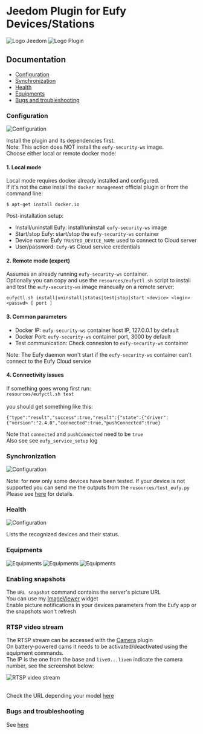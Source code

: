 # Jeedom Plugin for Eufy Devices/Stations

![Logo Jeedom](../images/jeedom.png)
![Logo Plugin](../images/eufy.png)

## Documentation
- [Configuration](#configuration)
- [Synchronization](#synchronization)
- [Health](#health)
- [Equipments](#equipments)
- [Bugs and troubleshooting](#troubleshooting)

### Configuration
![Configuration](../images/eufy3.png)

Install the plugin and its dependencies first.
<br>Note: This action does NOT install the `eufy-security-ws` image.
<br>Choose either local or remote docker mode:
#### 1. Local mode
Local mode requires docker already installed and configured.
<br>If it's not the case install the `docker management` official plugin or from the command line:

`$ apt-get install docker.io`

Post-installation setup:

- Install/uninstall Eufy: install/uninstall `eufy-security-ws` image
- Start/stop Eufy: start/stop the `eufy-security-ws` container
- Device name: Eufy `TRUSTED_DEVICE_NAME` used to connect to Cloud server
- User/password: `Eufy-WS` Cloud service credentials

#### 2. Remote mode (expert)
Assumes an already running `eufy-security-ws` container.
<br>Optionally you can copy and use the `resources/eufyctl.sh` script to install and test the `eufy-security-ws` image maneually on a remote server:

`eufyctl.sh install|uninstall|status|test|stop|start <device> <login> <passwd> [ port ]`
 
####  3. Common parameters
- Docker IP: `eufy-security-ws` container host IP, 127.0.0.1 by default
- Docker Port: `eufy-security-ws` container port, 3000 by default
- Test communication: Check connexion to `eufy-security-ws` container

Note: The Eufy daemon won't start if the `eufy-security-ws` container can't connect to the Eufy Cloud service

####  4. Connectivity issues
If something goes wrong first run:
<br>`resources/eufyctl.sh test`
<br>
<br> you should get something like this:

```
{"type":"result","success":true,"result":{"state":{"driver":{"version":"2.4.0","connected":true,"pushConnected":true}
```

Note that `connected` and `pushConnected` need to be `true`
<br>Also see see `eufy_service_setup` log 

### Synchronization
![Configuration](../images/eufy2.png)

Note: for now only some devices have been tested. If your device is not supported you can send me the outputs from the `resources/test_eufy.py`
<br>Please see [here](../../README.md#Tested) for details.

### Health
![Configuration](../images/eufy1.png)

Lists the recognized devices and their status. 

### Equipments
![Equipments](../images/eufy4.png)
![Equipments](../images/eufy5.png)
![Equipments](../images/eufy6.png)

### Enabling snapshots
The `URL snapshot` command contains the server's picture URL
<br> You can use my [ImageViewer](https://github.com/lxrootard/widgets_v4) widget
<br> Enable picture notifications in your devices parameters from the Eufy app or the snapshots won't refresh
 
### RTSP video stream
The RTSP stream can be accessed with the [Camera](https://doc.jeedom.com/en_US/plugins/security/camera) plugin
<br>On battery-powered cams it needs to be activated/deactivated using the equipment commands.
<br>The IP is the one from the base and `live0...liven` indicate the camera number, see the screenshot below:

![RTSP video stream](../images/camera_plugin.jpg)

<br>Check the URL  depending your model [here](https://camlytics.com/camera/eufy)

### Bugs and troubleshooting
See [here](../../README.md#Troubleshooting)
